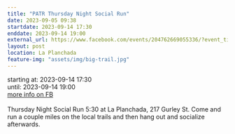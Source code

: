 ```yaml
---
title: "PATR Thursday Night Social Run"
date: 2023-09-05 09:38
startdate: 2023-09-14 17:30
enddate: 2023-09-14 19:00
external_url: https://www.facebook.com/events/204762669055336/?event_time_id=204762722388664
layout: post
location: La Planchada
feature-img: "assets/img/big-trail.jpg"
---
```


starting at: 2023-09-14 17:30<br>until: 2023-09-14 19:00<br><a href="https://www.facebook.com/events/204762669055336/?event_time_id=204762722388664">more info on FB</a><br><br>Thursday Night Social Run 5&#58;30 at La Planchada, 217 Gurley St. Come and run a couple miles on the local trails and then hang out and socialize afterwards.<br>
  <br>
  
